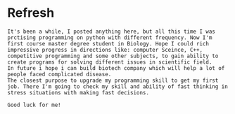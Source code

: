 # Refresh
    It's been a while, I posted anything here, but all this time I was prctising programming on python with different frequency. Now I'm first course master degree student in Biology. Hope I could rich impressive progress in directions like: computer Sceince, C++, competitive programming and some other subjects, to gain ability to create programs for solving different issues in scientific field.
    In future i hope i can build biotech company which will help a lot of people faced complicated disease.
    The closest purpose to upgrade my programming skill to get my first job. There I'm going to check my skill and ability of fast thinking in stress situations with making fast decisions.
    
    Good luck for me!
